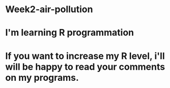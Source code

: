 # Week2-air-pollution
# I'm learning R programmation
# If you want to increase my R level, i'll will be happy to read your comments on my programs.
